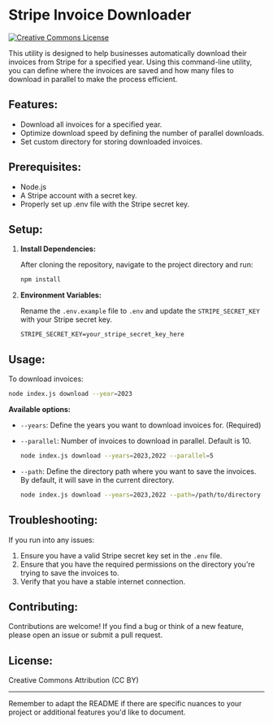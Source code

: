 # Stripe Invoice Downloader

[![Creative Commons License](https://i.creativecommons.org/l/by/4.0/88x31.png)](http://creativecommons.org/licenses/by/4.0/)

This utility is designed to help businesses automatically download their invoices from Stripe for a specified year. Using this command-line utility, you can define where the invoices are saved and how many files to download in parallel to make the process efficient.

## Features:
- Download all invoices for a specified year.
- Optimize download speed by defining the number of parallel downloads.
- Set custom directory for storing downloaded invoices.

## Prerequisites:
- Node.js
- A Stripe account with a secret key.
- Properly set up .env file with the Stripe secret key.

## Setup:

1. **Install Dependencies:**

   After cloning the repository, navigate to the project directory and run:

   ```bash
   npm install
   ```

2. **Environment Variables:**

   Rename the `.env.example` file to `.env` and update the `STRIPE_SECRET_KEY` with your Stripe secret key.

   ```dotenv
   STRIPE_SECRET_KEY=your_stripe_secret_key_here
   ```

## Usage:

To download invoices:

```bash
node index.js download --year=2023
```

**Available options:**

- `--years`: Define the years you want to download invoices for. (Required)
  
- `--parallel`: Number of invoices to download in parallel. Default is 10.

  ```bash
  node index.js download --years=2023,2022 --parallel=5
  ```

- `--path`: Define the directory path where you want to save the invoices. By default, it will save in the current directory.

  ```bash
  node index.js download --years=2023,2022 --path=/path/to/directory
  ```

## Troubleshooting:

If you run into any issues:

1. Ensure you have a valid Stripe secret key set in the `.env` file.
2. Ensure that you have the required permissions on the directory you're trying to save the invoices to.
3. Verify that you have a stable internet connection.

## Contributing:

Contributions are welcome! If you find a bug or think of a new feature, please open an issue or submit a pull request.

## License:

Creative Commons Attribution (CC BY)

---

Remember to adapt the README if there are specific nuances to your project or additional features you'd like to document.